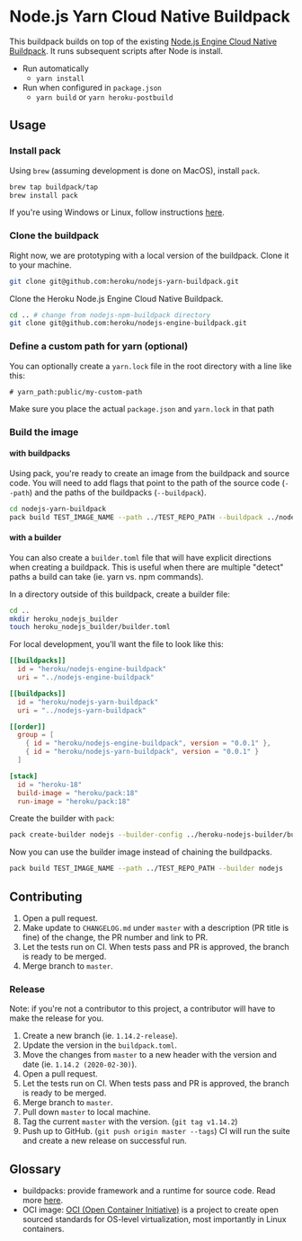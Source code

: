 # Node.js Yarn Cloud Native Buildpack

This buildpack builds on top of the existing [Node.js Engine Cloud Native Buildpack](https://github.com/heroku/nodejs-engine-buildpack). It runs subsequent scripts after Node is install.

- Run automatically
  - `yarn install`
- Run when configured in `package.json`
  - `yarn build` or `yarn heroku-postbuild`

## Usage

### Install pack

Using `brew` (assuming development is done on MacOS), install `pack`.

```sh
brew tap buildpack/tap
brew install pack
```

If you're using Windows or Linux, follow instructions [here](https://buildpacks.io/docs/install-pack/).

### Clone the buildpack

Right now, we are prototyping with a local version of the buildpack. Clone it to your machine.

```sh
git clone git@github.com:heroku/nodejs-yarn-buildpack.git
```

Clone the Heroku Node.js Engine Cloud Native Buildpack.

```sh
cd .. # change from nodejs-npm-buildpack directory
git clone git@github.com:heroku/nodejs-engine-buildpack.git
```

### Define a custom path for yarn (optional)

You can optionally create a `yarn.lock` file in the root directory with a line like this:

```
# yarn_path:public/my-custom-path
```

Make sure you place the actual `package.json` and `yarn.lock` in that path

### Build the image

#### with buildpacks

Using pack, you're ready to create an image from the buildpack and source code. You will need to add flags that point to the path of the source code (`--path`) and the paths of the buildpacks (`--buildpack`).

```sh
cd nodejs-yarn-buildpack
pack build TEST_IMAGE_NAME --path ../TEST_REPO_PATH --buildpack ../nodejs-engine-buildpack --buildpack ../nodejs-yarn-buildpack
```

#### with a builder

You can also create a `builder.toml` file that will have explicit directions when creating a buildpack. This is useful when there are multiple "detect" paths a build can take (ie. yarn vs. npm commands).

In a directory outside of this buildpack, create a builder file:

```sh
cd ..
mkdir heroku_nodejs_builder
touch heroku_nodejs_builder/builder.toml
```

For local development, you'll want the file to look like this:

```toml
[[buildpacks]]
  id = "heroku/nodejs-engine-buildpack"
  uri = "../nodejs-engine-buildpack"

[[buildpacks]]
  id = "heroku/nodejs-yarn-buildpack"
  uri = "../nodejs-yarn-buildpack"

[[order]]
  group = [
    { id = "heroku/nodejs-engine-buildpack", version = "0.0.1" },
    { id = "heroku/nodejs-yarn-buildpack", version = "0.0.1" }
  ]

[stack]
  id = "heroku-18"
  build-image = "heroku/pack:18"
  run-image = "heroku/pack:18"
```

Create the builder with `pack`:

```sh
pack create-builder nodejs --builder-config ../heroku-nodejs-builder/builder.toml
```

Now you can use the builder image instead of chaining the buildpacks.

```sh
pack build TEST_IMAGE_NAME --path ../TEST_REPO_PATH --builder nodejs
```

## Contributing

1. Open a pull request.
2. Make update to `CHANGELOG.md` under `master` with a description (PR title is fine) of the change, the PR number and link to PR.
3. Let the tests run on CI. When tests pass and PR is approved, the branch is ready to be merged.
4. Merge branch to `master`.

### Release

Note: if you're not a contributor to this project, a contributor will have to make the release for you.

1. Create a new branch (ie. `1.14.2-release`).
2. Update the version in the `buildpack.toml`.
3. Move the changes from `master` to a new header with the version and date (ie. `1.14.2 (2020-02-30)`).
4. Open a pull request.
5. Let the tests run on CI. When tests pass and PR is approved, the branch is ready to be merged.
6. Merge branch to `master`.
7. Pull down `master` to local machine.
8. Tag the current `master` with the version. (`git tag v1.14.2`)
9. Push up to GitHub. (`git push origin master --tags`) CI will run the suite and create a new release on successful run.

## Glossary

- buildpacks: provide framework and a runtime for source code. Read more [here](https://buildpacks.io).
- OCI image: [OCI (Open Container Initiative)](https://www.opencontainers.org/) is a project to create open sourced standards for OS-level virtualization, most importantly in Linux containers.
